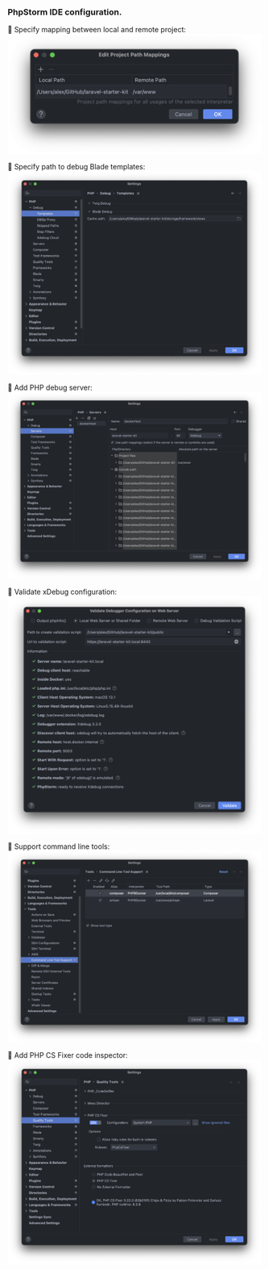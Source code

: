 ### PhpStorm IDE configuration.

📌 Specify mapping between local and remote project:
![Project Path Mappings](screenshots/phpstorm_path_mappings.png)

📌 Specify path to debug Blade templates:
![Blade Debug Templates](screenshots/phpstorm_template_debug.png)

📌 Add PHP debug server:
![PHP Server](screenshots/phpstorm_debug_server.png)

📌 Validate xDebug configuration:
![Validate Debugger Configuration](screenshots/phpstorm_validate_debug_configuration.png)

📌 Support command line tools:
![Command Line Tool Support](screenshots/phpstorm_command_line_tool_support.png)

📌 Add PHP CS Fixer code inspector:
![PHP Coding Standards Fixer](screenshots/phpstorm_phpcsfixer.png)
